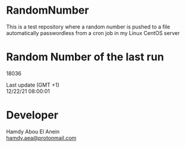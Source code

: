 # RandomNumber    
This is a test repository where a random number is pushed to a file automatically passwordless from a cron job in my Linux CentOS server    
# Random Number of the last run   
18036
      
Last update (GMT +1)    
12/22/21 08:00:01
# Developer    
Hamdy Abou El Anein   
hamdy.aea@protonmail.com
